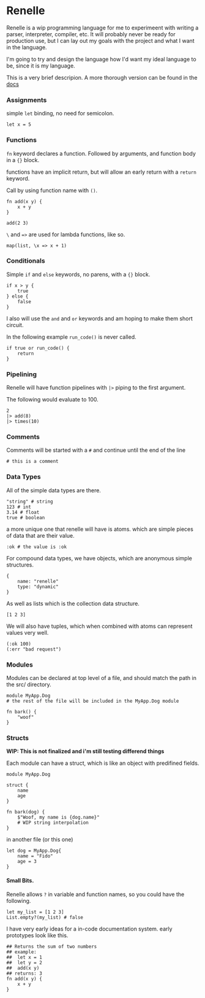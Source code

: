# Renelle

Renelle is a wip programming language for me to experimeent with writing a parser, interpreter, compiler, etc. It will probably never be ready for production use, but I can lay out my goals with the project and what I want in the language.

I'm going to try and design the language how I'd want my ideal language to be, since it is my language.

This is a very brief descripion. A more thorough version can be found in the [docs](http://doc.renelle.org)

### Assignments
simple `let` binding, no need for semicolon.

`let x = 5`

### Functions

`fn` keyword declares a function. Followed by arguments, and function body in a `{}` block.

functions have an implicit return, but will allow an early return with a `return` keyword.

Call by using function name with `()`.

```
fn add(x y) {
    x + y
}

add(2 3)
```

`\` and `=>` are used for lambda functions, like so.

```
map(list, \x => x + 1)
```

### Conditionals

Simple `if` and `else` keywords, no parens, with a `{}` block.

```
if x > y {
    true
} else {
    false
}
```

I also will use the `and` and `or` keywords and am hoping to make them short circuit.

In the following example `run_code()` is never called.
```
if true or run_code() {
    return
}
```

### Pipelining

Renelle will have function pipelines with `|>` piping to the first argument.

The following would evaluate to 100.

```
2
|> add(8)
|> times(10)
```

### Comments

Comments will be started with a `#` and continue until the end of the line

```
# this is a comment
```

### Data Types

All of the simple data types are there.

```
"string" # string
123 # int
3.14 # float
true # boolean
```

a more unique one that renelle will have is atoms. which are simple pieces of data that are their value.

```
:ok # the value is :ok
```

For compound data types, we have objects, which are anonymous simple structures.

```
{
    name: "renelle"
    type: "dynamic"
}
```

As well as lists which is the collection data structure.

```
[1 2 3]
```

We will also have tuples, which when combined with atoms can represent values very well.

```
(:ok 100)
(:err "bad request")
```

### Modules

Modules can be declared at top level of a file, and should match the path in the src/ directory.

```
module MyApp.Dog 
# the rest of the file will be included in the MyApp.Dog module

fn bark() {
    "woof"
}
```

### Structs

**WIP: This is not finalized and i'm still testing differend things**

Each module can have a struct, which is like an object with predifined fields.

```
module MyApp.Dog

struct {
    name
    age
}

fn bark(dog) {
    $"Woof, my name is {dog.name}"
    # WIP string interpolation
}
```
in another file (or this one)

```
let dog = MyApp.Dog{
    name = "Fido"
    age = 3
}
```

#### Small Bits.

Renelle allows `?` in variable and function names, so you could have the following.

```
let my_list = [1 2 3]
List.empty?(my_list) # false
```

I have very early ideas for a in-code documentation system. early prototypes look like this.

```
## Returns the sum of two numbers
## example:
##  let x = 1
##  let y = 2
##  add(x y)
## returns: 3 
fn add(x y) {
    x + y
}
```

